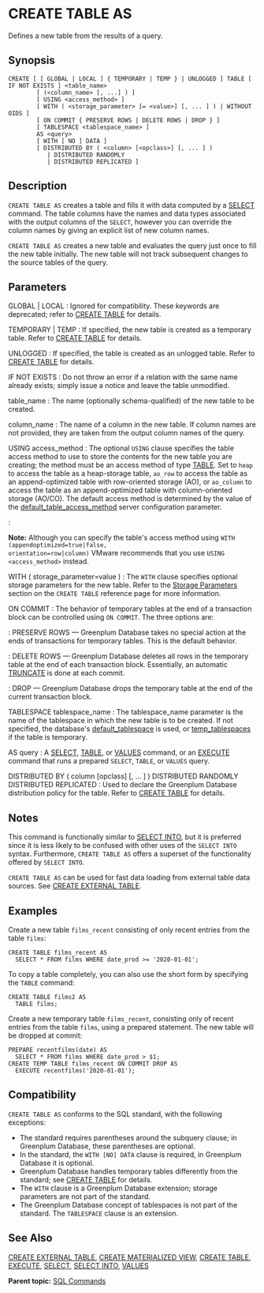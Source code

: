 # CREATE TABLE AS

Defines a new table from the results of a query.

## Synopsis

``` {#sql_command_synopsis}
CREATE [ [ GLOBAL | LOCAL ] { TEMPORARY | TEMP } | UNLOGGED ] TABLE [ IF NOT EXISTS ] <table_name>
        [ (<column_name> [, ...] ) ]
        [ USING <access_method> ]
        [ WITH ( <storage_parameter> [= <value>] [, ... ] ) | WITHOUT OIDS ]
        [ ON COMMIT { PRESERVE ROWS | DELETE ROWS | DROP } ]
        [ TABLESPACE <tablespace_name> ]
        AS <query>
        [ WITH [ NO ] DATA ]
        [ DISTRIBUTED BY ( <column> [<opclass>] [, ... ] ) 
           | DISTRIBUTED RANDOMLY
           | DISTRIBUTED REPLICATED ]
```

## Description

`CREATE TABLE AS` creates a table and fills it with data computed by a [SELECT](SELECT.html) command. The table columns have the names and data types associated with the output columns of the `SELECT`, however you can override the column names by giving an explicit list of new column names.

`CREATE TABLE AS` creates a new table and evaluates the query just once to fill the new table initially. The new table will not track subsequent changes to the source tables of the query.

## Parameters

GLOBAL | LOCAL
:   Ignored for compatibility. These keywords are deprecated; refer to [CREATE TABLE](CREATE_TABLE.html) for details.

TEMPORARY | TEMP
:   If specified, the new table is created as a temporary table. Refer to [CREATE TABLE](CREATE_TABLE.html) for details.

UNLOGGED
:   If specified, the table is created as an unlogged table. Refer to [CREATE TABLE](CREATE_TABLE.html) for details.

IF NOT EXISTS
:   Do not throw an error if a relation with the same name already exists; simply issue a notice and leave the table unmodified.

table_name
:   The name (optionally schema-qualified) of the new table to be created.

column_name
:   The name of a column in the new table. If column names are not provided, they are taken from the output column names of the query.

USING access_method
:   The optional `USING` clause specifies the table access method to use to store the contents for the new table you are creating; the method must be an access method of type [TABLE](SELECT.html#table-command). Set to `heap` to access the table as a heap-storage table, `ao_row` to access the table as an append-optimized table with row-oriented storage (AO), or `ao_column` to access the table as an append-optimized table with column-oriented storage (AO/CO). The default access method is determined by the value of the [default_table_access_method](../config_params/guc-list.html#default_table_access_method) server configuration parameter.

:   <p class="note">
<strong>Note:</strong>
Although you can specify the table's access method using <code>WITH (appendoptimized=true|false, orientation=row|column)</code> VMware recommends that you use <code>USING <access_method></code> instead.
</p>

WITH ( storage_parameter=value )
:   The `WITH` clause specifies optional storage parameters for the new table. Refer to the [Storage Parameters](CREATE_TABLE.html#storage_parameters) section on the `CREATE TABLE` reference page for more information.

ON COMMIT
:   The behavior of temporary tables at the end of a transaction block can be controlled using `ON COMMIT`. The three options are:

:   PRESERVE ROWS — Greenplum Database takes no special action at the ends of transactions for temporary tables. This is the default behavior.

:   DELETE ROWS — Greenplum Database deletes all rows in the temporary table at the end of each transaction block. Essentially, an automatic [TRUNCATE](TRUNCATE.html) is done at each commit.

:   DROP — Greenplum Database drops the temporary table at the end of the current transaction block.

TABLESPACE tablespace_name
:   The tablespace_name parameter is the name of the tablespace in which the new table is to be created. If not specified, the database's [default_tablespace](../config_params/guc-list.html#default_tablespace) is used, or [temp_tablespaces](../config_params/guc-list.html#temp_tablespaces) if the table is temporary.

AS query
:   A [SELECT](SELECT.html), [TABLE](SELECT.html#table-command), or [VALUES](VALUES.html) command, or an [EXECUTE](EXECUTE.html) command that runs a prepared `SELECT`, `TABLE`, or `VALUES` query.

DISTRIBUTED BY ( column [opclass] [, ... ] )
DISTRIBUTED RANDOMLY
DISTRIBUTED REPLICATED
:   Used to declare the Greenplum Database distribution policy for the table. Refer to [CREATE TABLE](CREATE_TABLE.html) for details.


## Notes

This command is functionally similar to [SELECT INTO](SELECT_INTO.html), but it is preferred since it is less likely to be confused with other uses of the `SELECT INTO` syntax. Furthermore, `CREATE TABLE AS` offers a superset of the functionality offered by `SELECT INTO`.

`CREATE TABLE AS` can be used for fast data loading from external table data sources. See [CREATE EXTERNAL TABLE](CREATE_EXTERNAL_TABLE.html).

## Examples

Create a new table `films_recent` consisting of only recent entries from the table `films`:

```
CREATE TABLE films_recent AS
  SELECT * FROM films WHERE date_prod >= '2020-01-01';
```

To copy a table completely, you can also use the short form by specifying the `TABLE` command:

```
CREATE TABLE films2 AS
  TABLE films;
```

Create a new temporary table `films_recent`, consisting only of recent entries from the table `films`, using a prepared statement. The new table will be dropped at commit:

```
PREPARE recentfilms(date) AS
  SELECT * FROM films WHERE date_prod > $1;
CREATE TEMP TABLE films_recent ON COMMIT DROP AS 
  EXECUTE recentfilms('2020-01-01');
```

## Compatibility

`CREATE TABLE AS` conforms to the SQL standard, with the following exceptions:

-   The standard requires parentheses around the subquery clause; in Greenplum Database, these parentheses are optional.
-   In the standard, the `WITH [NO] DATA` clause is required, in Greenplum Database it is optional.
-   Greenplum Database handles temporary tables differently from the standard; see [CREATE TABLE](CREATE_TABLE.html) for details.
-   The `WITH` clause is a Greenplum Database extension; storage parameters are not part of the standard.
-   The Greenplum Database concept of tablespaces is not part of the standard. The `TABLESPACE` clause is an extension.

## See Also

[CREATE EXTERNAL TABLE](CREATE_EXTERNAL_TABLE.html), [CREATE MATERIALIZED VIEW](CREATE_MATERIALIZED_VIEW.html), [CREATE TABLE](CREATE_TABLE.html), [EXECUTE](EXECUTE.html), [SELECT](SELECT.html), [SELECT INTO](SELECT_INTO.html), [VALUES](VALUES.html)

**Parent topic:** [SQL Commands](../sql_commands/sql_ref.html)


